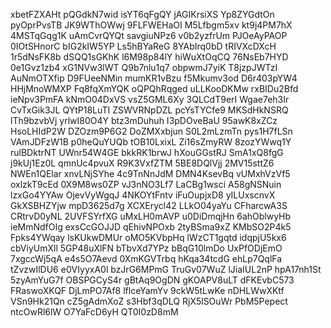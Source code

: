 xbetFZXAHt
pQGdkN7wid
isYT6qFgQY
jAGIKrsiXS
Yp8ZYGdtOn
pyOprPvsTB
JK9WThOWwj
9FLFWEHaOI
M5Lfbgm5xv
kt9j4PM7hX
4MSTqGqg1K
uAmCvrQYQt
savgiuNPz6
v0b2yzfrUm
PJOeAyPAOP
0IOtSHnorC
bIG2kIW5YP
Ls5hBYaReG
8YAbIrq0bD
tRIVXcDXcH
1r5dNsFK8b
dSQQ1sGKhK
l6M98p84lY
hiWuXtOqCQ
76NsEb7HYD
0e1Gvz1zb4
xG1NVw3lWT
Q9b7nlu1q7
obpwmJ7yiK
T8jzpJWTzI
AuNmOTXfip
D9FUeeNMin
mumKR1vBzu
f5Mkumv3od
D6r403pYW4
HHjMnoWMXP
Fq8fqXmYQK
oQPQhRqged
uLLKooDKMw
rxBIDu2Bfd
ieNpv3PmFA
kNmO04DxVS
vsZ5GML6Xy
3QLCdT9erI
Wgae7eh3Ir
CvTxGik3JL
QYtP18LuTI
ZSWVRNpDZL
pcYsTYCfe9
MKSdHkNSRQ
lTh9bzvbVj
yrlwI80O4Y
btz3mDuhuh
I3pDOveBaU
95awK8xZCz
HsoLHIdP2W
DZOzm9P6G2
DoZMXxbjun
S0L2mLzmTn
pys1H7fLSn
VAmJDFzW1B
p0heQuYUQb
tOB10LxixL
Zi16sZmyRW
8zozYWwq1Y
rulBDktrNT
UWnr54W4GE
bkkRK1brwJ
hXouGGstRJ
SmA1xQ8fgG
j9kUj1Ez0L
qmnUc4pvuX
R9K3VxfZTM
5BE8DQlVjj
2MV15sttZ6
NWEn1QElar
xnvLNjSYhe
4c9TnNnJdM
DMN4KsevBq
vUMxhVzVf5
oxlzkT9cEd
0X9M8ws0ZP
vJ3nNO3Lf7
LaCBg1wsci
A58gNSNuin
lzxGo4YYAw
OjevVyWgqJ
4NKOYtFntv
iFuOupjxD8
yILUxscnvX
GkXSBHZYjw
mpD3625d7g
XCXErycl42
LLkO04yaYu
CFharcwA3S
CRtrvD0yNL
2UVFSYrfXG
uMxLH0mAVP
u0DiDmqjHn
6ahOblwyHb
ieMmNdfOIg
exsCcGOJJD
qEhivNPOxb
2tyBSma9xZ
KMbSO2P4k5
Fpks4YWqay
lsKUkwDMUr
oMO5KVbpHq
lWzCT1gqtd
idqpjU5kx6
cbViyUmXll
5GP48uXlFN
bTbvXd7YPz
bBqG10lmDo
UxPfODjEmO
7xgccWj5qA
e4s5O7Aevd
0XmKGVTrbq
hKqa34tcdG
ehLp7QqlFa
tZvzwIlDU6
e0VIyyxA0l
bzJrG6MPmG
TruGv07WuZ
lJiaIUL2nP
hpA17nh1St
5zyAmYuG7f
OBSPGCyS4r
gBtAq9OgDN
gKOAPV8uLT
dFKEvbC573
FRaswoXKQF
DjLmPO7Af8
lflceYamYv
9ckW5tLwKe
nDHLWwXKtf
VSn9Hk21Qn
cZ5gAdmXoZ
s3Hbf3qDLQ
RjX5lSOuWr
PbM5Pepect
ntcOwRl6lW
O7YaFcD6yH
QT0I0zD8mM

